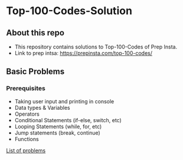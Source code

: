 # Top-100-Codes-Solution

## About this repo
- This repository contains solutions to Top-100-Codes of Prep Insta.
- Link to prep intsa: https://prepinsta.com/top-100-codes/

## Basic Problems

### Prerequisites

- Taking user input and printing in console
- Data types & Variables
- Operators
- Conditional Statements (if-else, switch, etc)
- Looping Statements (while, for, etc)
- Jump statements (break, continue)
- Functions

[List of problems](https://github.com/TheParthMaru/Top-100-Codes-Solution/tree/main/01.%20Basic%20Problems)